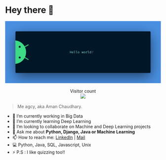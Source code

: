 # Hey there :wave:

<img src="https://raw.githubusercontent.com/agcy1210/agcy1210/master/resources/banner.png" alt="Hello World">

<p align="center"> 
  Visitor count<br>
  <img src="https://profile-counter.glitch.me/agcy1210/count.svg" />
</p>

> Me agcy, aka Aman Chaudhary. 

- 🔭 I’m currently working in Big Data
- 🌱 I’m currently learning Deep Learning
- 👯 I’m looking to collaborate on Machine and Deep Learning projects
- 💬 Ask me about **Python, Django, Java or Machine Learning**
- 📫 How to reach me: [LinkedIn](https://linkedin.com/in/aman-chaudhary-agcy) | [Mail](agcy7320@gmail.com)
- 💻 Python, Java, SQL, Javascript, Unix
- ⚡ P.S : I like quizzing too!!

